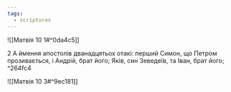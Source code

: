 ```yaml
---
tags:
  - scriptures
---
```


![[Матвія 10 1#^0da4c5]]

2 А ймення апостолів дванадцятьох отакі: перший Симон, що Петром прозивається, і Андрій, брат його; Яків, син Зеведеїв, та Іван, брат його; ^264fc4

![[Матвія 10 3#^9ec181]]